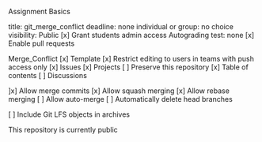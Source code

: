 Assignment Basics

title: git_merge_conflict
deadline: none
individual or group: no choice
visibility: Public
[x] Grant students admin access
Autograding test: none
[x] Enable pull requests

Merge_Conflict
[x] Template
[x] Restrict editing to users in teams with push access only
[x] Issues
[x] Projects
[ ] Preserve this repository
[x] Table of contents
[ ] Discussions

]x] Allow merge commits
[x] Allow squash merging
[x] Allow rebase merging
[ ] Allow auto-merge
[ ] Automatically delete head branches

[ ] Include Git LFS objects in archives

This repository is currently public
